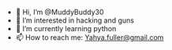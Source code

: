 - 👋 Hi, I’m @MuddyBuddy30
- 👀 I’m interested in hacking and guns
- 🌱 I’m currently learning python
- 📫 How to reach me: Yahya.fuller@gmail.com 

<!---
MuddyBuddy30/MuddyBuddy30 is a ✨ special ✨ repository because its `README.md` (this file) appears on your GitHub profile.
You can click the Preview link to take a look at your changes.
--->
